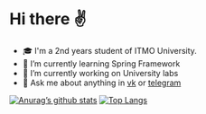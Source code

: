 # Hi there ✌️

- 🎓 I'm a 2nd years student of ITMO University.
- 🌱 I’m currently learning Spring Framework
- 🔭 I’m currently working on University labs
- 💬 Ask me about anything in [vk](https://vk.com/erik_101) or [telegram](https://t.me/erik_101) 

[![Anurag’s github stats](https://github-readme-stats.vercel.app/api?username=mobest1an)](https://github.com/mobest1an)
[![Top Langs](https://github-readme-stats.vercel.app/api/top-langs/?username=mobest1an&layout=compact)](https://github.com/mobest1an)

